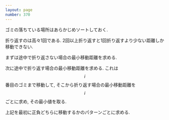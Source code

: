 ```yaml
---
layout: page
number: 370
---
```

ゴミの落ちている場所はあらかじめソートしておく.

折り返すのは高々1回である. 2回以上折り返すと1回折り返すより少ない距離しか移動できない.

まずは途中で折り返さない場合の最小移動距離を求める.

次に途中で折り返す場合の最小移動距離を求める. これは $$ i $$ 番目のゴミまで移動して, そこから折り返す場合の最小移動距離を $$ i $$ ごとに求め, その最小値を取る.

上記を最初に正負どちらに移動するかのパターンごとに求める.
